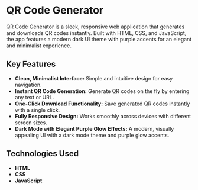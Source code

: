 # QR Code Generator

QR Code Generator is a sleek, responsive web application that generates and downloads QR codes instantly. Built with HTML, CSS, and JavaScript, the app features a modern dark UI theme with purple accents for an elegant and minimalist experience.

## Key Features
- **Clean, Minimalist Interface:** Simple and intuitive design for easy navigation.
- **Instant QR Code Generation:** Generate QR codes on the fly by entering any text or URL.
- **One-Click Download Functionality:** Save generated QR codes instantly with a single click.
- **Fully Responsive Design:** Works smoothly across devices with different screen sizes.
- **Dark Mode with Elegant Purple Glow Effects:** A modern, visually appealing UI with a dark mode theme and purple glow accents.

## Technologies Used
- **HTML**
- **CSS**
- **JavaScript**
